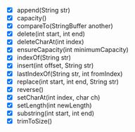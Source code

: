 - [x] append​(String str)	
- [x] capacity()	
- [x] compareTo​(StringBuffer another)	
- [x] delete​(int start, int end)
- [x] deleteCharAt​(int index)	
- [x] ensureCapacity​(int minimumCapacity)
- [x] indexOf​(String str)
- [x] insert​(int offset, String str)	
- [x] lastIndexOf​(String str, int fromIndex)	
- [x] replace​(int start, int end, String str)	
- [x] reverse()	
- [x] setCharAt​(int index, char ch)	
- [x] setLength​(int newLength)	
- [x] substring​(int start, int end)	
- [x] trimToSize()